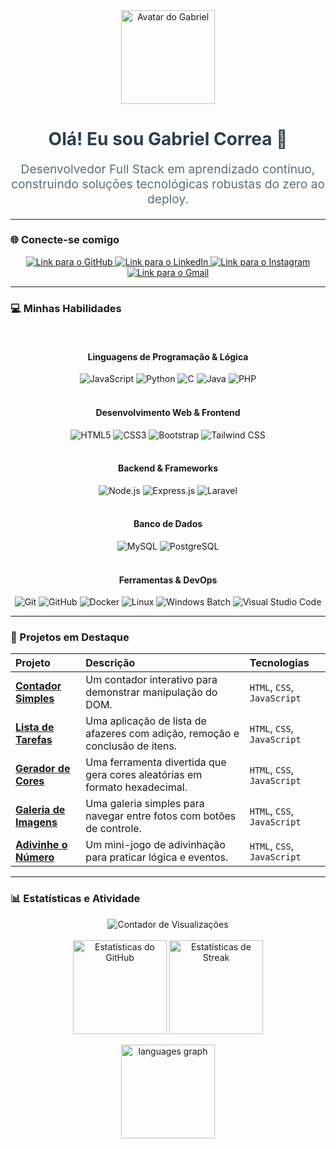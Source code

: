 <div align="center">
  <a href="https://github.com/gabrielc-neto">
    <img src="https://m.media-amazon.com/images/I/715vwvP5ZEL.png" height="150" width="150" alt="Avatar do Gabriel">
  </a>
  <h1 style="color: #2c3e50;">Olá! Eu sou Gabriel Correa 👋</h1>
  <p style="color: #5d6d7e; font-size: 1.2rem;">
    Desenvolvedor Full Stack em aprendizado contínuo, construindo soluções tecnológicas robustas do zero ao deploy.
  </p>
</div>

---

### 🌐 Conecte-se comigo

<div align="center">
  <a href="https://github.com/gabrielc-neto" target="_blank">
    <img src="https://img.shields.io/badge/GitHub-100000?style=for-the-badge&logo=github&logoColor=white" alt="Link para o GitHub">
  </a>
  <a href="https://www.linkedin.com/in/gabriel-correa-neto/" target="_blank">
    <img src="https://img.shields.io/badge/LinkedIn-0077B5?style=for-the-badge&logo=linkedin&logoColor=white" alt="Link para o LinkedIn">
  </a>
  <a href="https://www.instagram.com/gabrielc.neto/" target="_blank">
    <img src="https://img.shields.io/badge/Instagram-E4405F?style=for-the-badge&logo=instagram&logoColor=white" alt="Link para o Instagram">
  </a>
  <a href="mailto:gabrielneto327@gmail.com" target="_blank">
    <img src="https://img.shields.io/badge/Gmail-D14836?style=for-the-badge&logo=gmail&logoColor=white" alt="Link para o Gmail">
  </a>
</div>

---

### 💻 Minhas Habilidades

<div align="center">
  <br>
  <h4>Linguagens de Programação & Lógica</h4>
  <img src="https://img.shields.io/badge/JavaScript-F7DF1E?style=for-the-badge&logo=javascript&logoColor=black" alt="JavaScript" />
  <img src="https://img.shields.io/badge/Python-3776AB?style=for-the-badge&logo=python&logoColor=white" alt="Python" />
  <img src="https://img.shields.io/badge/C-A8B9CC?style=for-the-badge&logo=c&logoColor=white" alt="C" />
  <img src="https://img.shields.io/badge/Java-007396?style=for-the-badge&logo=java&logoColor=white" alt="Java" />
  <img src="https://img.shields.io/badge/PHP-777BB4?style=for-the-badge&logo=php&logoColor=white" alt="PHP" />
  <br><br>
  <h4>Desenvolvimento Web & Frontend</h4>
  <img src="https://img.shields.io/badge/HTML5-E34F26?style=for-the-badge&logo=html5&logoColor=white" alt="HTML5" />
  <img src="https://img.shields.io/badge/CSS3-1572B6?style=for-the-badge&logo=css3&logoColor=white" alt="CSS3" />
  <img src="https://img.shields.io/badge/Bootstrap-563D7C?style=for-the-badge&logo=bootstrap&logoColor=white" alt="Bootstrap" />
  <img src="https://img.shields.io/badge/Tailwind_CSS-38B2AC?style=for-the-badge&logo=tailwind-css&logoColor=white" alt="Tailwind CSS" />
  <br><br>
  <h4>Backend & Frameworks</h4>
  <img src="https://img.shields.io/badge/Node.js-339933?style=for-the-badge&logo=nodedotjs&logoColor=white" alt="Node.js" />
  <img src="https://img.shields.io/badge/Express.js-000000?style=for-the-badge&logo=express&logoColor=white" alt="Express.js" />
  <img src="https://img.shields.io/badge/Laravel-FF2D20?style=for-the-badge&logo=laravel&logoColor=white" alt="Laravel" />
  <br><br>
  <h4>Banco de Dados</h4>
  <img src="https://img.shields.io/badge/MySQL-4479A1?style=for-the-badge&logo=mysql&logoColor=white" alt="MySQL" />
  <img src="https://img.shields.io/badge/PostgreSQL-336791?style=for-the-badge&logo=postgresql&logoColor=white" alt="PostgreSQL" />
  <br><br>
  <h4>Ferramentas & DevOps</h4>
  <img src="https://img.shields.io/badge/Git-F05032?style=for-the-badge&logo=git&logoColor=white" alt="Git" />
  <img src="https://img.shields.io/badge/GitHub-100000?style=for-the-badge&logo=github&logoColor=white" alt="GitHub" />
  <img src="https://img.shields.io/badge/Docker-2496ED?style=for-the-badge&logo=docker&logoColor=white" alt="Docker" />
  <img src="https://img.shields.io/badge/Linux-FCC624?style=for-the-badge&logo=linux&logoColor=black" alt="Linux" />
  <img src="https://img.shields.io/badge/Windows_Batch-000000?style=for-the-badge&logo=windows&logoColor=white" alt="Windows Batch" />
  <img src="https://img.shields.io/badge/Vscode-007ACC?style=for-the-badge&logo=visualstudiocode&logoColor=white" alt="Visual Studio Code" />
</div>

---

### 🚀 Projetos em Destaque

| Projeto | Descrição | Tecnologias |
| :--- | :--- | :--- |
| **[Contador Simples](https://gabrielc-neto.github.io/contador-simples)** | Um contador interativo para demonstrar manipulação do DOM. | `HTML`, `CSS`, `JavaScript` |
| **[Lista de Tarefas](https://gabrielc-neto.github.io/lista-de-tarefas-js)** | Uma aplicação de lista de afazeres com adição, remoção e conclusão de itens. | `HTML`, `CSS`, `JavaScript` |
| **[Gerador de Cores](https://gabrielc-neto.github.io/gerador-de-cores)** | Uma ferramenta divertida que gera cores aleatórias em formato hexadecimal. | `HTML`, `CSS`, `JavaScript` |
| **[Galeria de Imagens](https://gabrielc-neto.github.io/galeria-de-imagens)** | Uma galeria simples para navegar entre fotos com botões de controle. | `HTML`, `CSS`, `JavaScript` |
| **[Adivinhe o Número](https://gabrielc-neto.github.io/jogo-adivinhe-o-numero)** | Um mini-jogo de adivinhação para praticar lógica e eventos. | `HTML`, `CSS`, `JavaScript` |

---

### 📊 Estatísticas e Atividade

<div align="center">
  <img src="https://komarev.com/ghpvc/?username=gabrielc-neto&label=Visitas%20ao%20Perfil&color=0e75b6&style=flat" alt="Contador de Visualizações" />
</div>

<div align="center">
  <a href="https://wakatime.com/@gabrielc_neto">
  </a>
</div>

<br>

<div align="center">
  <img src="https://github-readme-stats.vercel.app/api?username=gabrielc-neto&show_icons=true&theme=dracula&hide_border=true" alt="Estatísticas do GitHub" height="150" />
  <img src="https://github-readme-streak-stats.herokuapp.com/?user=gabrielc-neto&theme=dracula&hide_border=true" alt="Estatísticas de Streak" height="150" />

<img src="https://github-readme-stats.vercel.app/api/top-langs?username=gabrielc-neto&locale=en&hide_title=false&layout=compact&card_width=320&langs_count=5&theme=dracula&hide_border=false&order=2" height="150" alt="languages graph" /></div>
